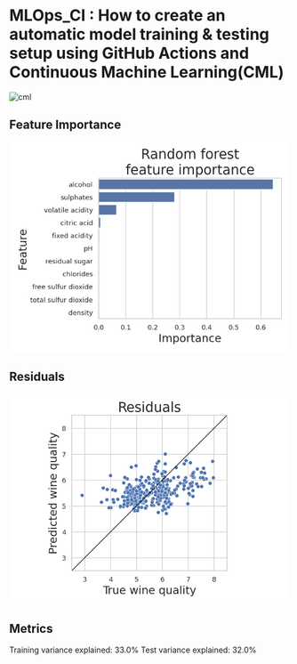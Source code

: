# MLOps_CI : How to create an automatic model training & testing setup using GitHub Actions and Continuous Machine Learning(CML)
![cml](https://github.com/GDIATTA/MLOps_CI-CD_Wine/assets/147615966/7831200b-c578-4c0c-b44b-5ef481751a18)

## Feature Importance
![Feature Importance](feature_importance.png)
## Residuals
![Residuals](residuals.png)
## Metrics
Training variance explained: 33.0%
Test variance explained: 32.0%
